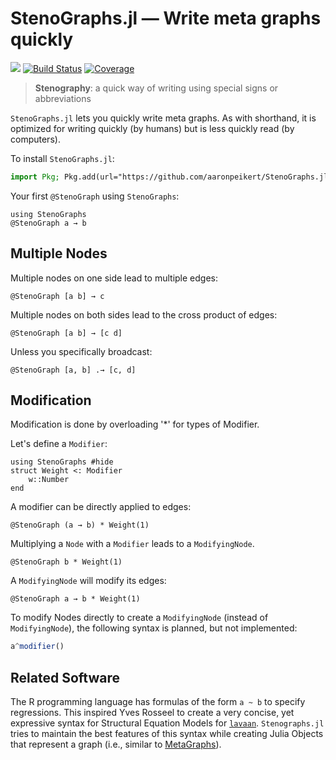# StenoGraphs.jl ― Write meta graphs quickly

[![](https://img.shields.io/badge/docs-dev-blue.svg)](https://aaronpeikert.github.io/StenoGraphs.jl/dev)
[![Build Status](https://github.com/aaronpeikert/Semi.jl/actions/workflows/CI.yml/badge.svg?branch=main)](https://github.com/aaronpeikert/Semi.jl/actions/workflows/CI.yml?query=branch%3Amain)
[![Coverage](https://codecov.io/gh/aaronpeikert/Semi.jl/branch/main/graph/badge.svg)](https://codecov.io/gh/aaronpeikert/Semi.jl)

> **Stenography**: a quick way of writing using special signs or abbreviations

`StenoGraphs.jl` lets you quickly write meta graphs.
As with shorthand, it is optimized for writing quickly (by humans) but is less quickly read (by computers).

To install `StenoGraphs.jl`:

```julia
import Pkg; Pkg.add(url="https://github.com/aaronpeikert/StenoGraphs.jl.git")
```

Your first `@StenoGraph` using `StenoGraphs`:

```@example 1
using StenoGraphs
@StenoGraph a → b
```

## Multiple Nodes

Multiple nodes on one side lead to multiple edges:

```@example 1
@StenoGraph [a b] → c
```

Multiple nodes on both sides lead to the cross product of edges:

```@example 1
@StenoGraph [a b] → [c d]
```

Unless you specifically broadcast:

```@example 1
@StenoGraph [a, b] .→ [c, d]
```

## Modification


Modification is done by overloading '*' for types of Modifier.

Let's define a `Modifier`:

```@example mod
using StenoGraphs #hide
struct Weight <: Modifier
    w::Number
end
```

A modifier can be directly applied to edges:

```@example mod
@StenoGraph (a → b) * Weight(1)
```

Multiplying a `Node` with a `Modifier` leads to a `ModifyingNode`.

```@example mod
@StenoGraph b * Weight(1)
```

A `ModifyingNode` will modify its edges:

```@example mod
@StenoGraph a → b * Weight(1)
```

To modify Nodes directly to create a `ModifyingNode` (instead of `ModifyingNode`), the following syntax is planned, but not implemented:

```julia
a^modifier()
```

## Related Software

The R programming language has formulas of the form `a ~ b` to specify regressions.
This inspired Yves Rosseel to create a very concise, yet expressive syntax for Structural Equation Models for [`lavaan`](https://lavaan.ugent.be/tutorial/syntax1.html).
`Stenographs.jl` tries to maintain the best features of this syntax while creating Julia Objects that represent a graph (i.e., similar to [MetaGraphs](https://github.com/JuliaGraphs/MetaGraphs.jl)).


